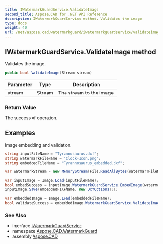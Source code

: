 ```yaml
---
title: IWatermarkGuardService.ValidateImage
second_title: Aspose.CAD for .NET API Reference
description: IWatermarkGuardService method. Validates the image
type: docs
weight: 40
url: /net/aspose.cad.watermarkguard/iwatermarkguardservice/validateimage/
---
```

## IWatermarkGuardService.ValidateImage method

Validates the image.

```csharp
public bool ValidateImage(Stream stream)
```

| Parameter | Type | Description |
| --- | --- | --- |
| stream | Stream | The stream to the image. |

### Return Value

The success of operation.

## Examples

Image embedding and validation.

```csharp
string inputFileName = "Tyrannosaurus.dxf";
string watermarkFileName = "Clock-Icon.png";
string embeddedFileName = "Tyrannosaurus_embedded.dxf";

var watermarkStream = new MemoryStream(File.ReadAllBytes(watermarkFileName));

var inputImage = Image.Load(inputFileName);
bool embedSuccess = inputImage.WatermarkGuardService.EmbedImage(watermarkStream);
inputImage.Save(embeddedFileName, new DxfOptions());

var embeddedImage = Image.Load(embeddedFileName);
bool validateSuccess = embeddedImage.WatermarkGuardService.ValidateImage(watermarkStream);
```

### See Also

* interface [IWatermarkGuardService](../)
* namespace [Aspose.CAD.WatermarkGuard](../../../aspose.cad.watermarkguard/)
* assembly [Aspose.CAD](../../../)


